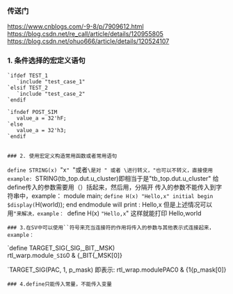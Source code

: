 ### 传送门
https://www.cnblogs.com/-9-8/p/7909612.html \
https://blog.csdn.net/re_call/article/details/120955805 \
https://blog.csdn.net/ohuo666/article/details/120524107

 ### 1. 条件选择的宏定义语句
 ~~~
 `ifdef TEST_1
    `include "test_case_1"
`elsif TEST_2
    `include "test_case_2"
`endif
 
`ifndef POST_SIM
    value_a = 32'hF;
`else
    value_a = 32'h3;
`endif
 
 
 ### 2. 使用宏定义构造常用函数或者常用语句
 ~~~
 `define STRING(x) `"x`"
`"或者`\是对 " 或者 \进行转义，"也可以不转义，直接使用
example:
`STRING(tb_top.dut.u_cluster)即相当于是"tb_top.dut.u_cluster"
给define传入的参数需要用（）括起来，然后用，分隔开
传入的参数不能传入到字符串中，example：
module main;
    `define H(x) "Hello,x"
    initial begin
        $display(`H(world));
    end
endmodule
will print : Hello,x
但是上述情况可以用`"来解决，example：
`define H(x) `"Hello,x`" 这样就能打印 Hello,world
 ~~~
 ### 3.在SV中可以使用``符号来充当连接符的作用将传入的参数与其他表示式连接起来，example：
 ~~~
 `define TARGET_SIG(_SIG,_BIT,_MSK) \
    rtl_warp.module``_SIG``0 & {_BIT{_MSK[0]}
 
`TARGET_SIG(PAC, 1, p_mask)
即表示: rtl_wrap.modulePAC0 & {1{p_mask[0]}
 ~~~
 ### 4.define只能传入常量，不能传入变量
 

